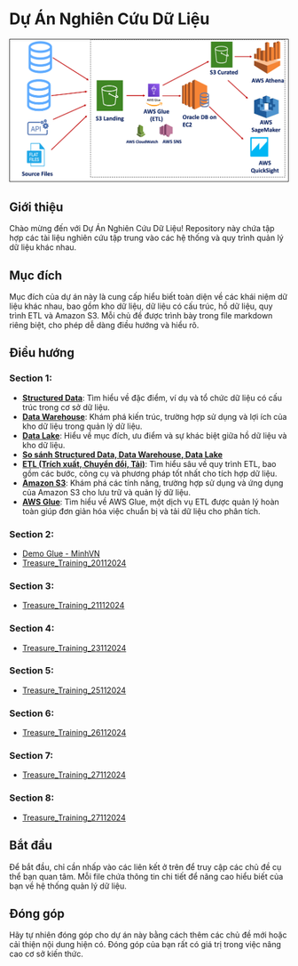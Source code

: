 # Dự Án Nghiên Cứu Dữ Liệu

![ETL](assets/images/readme.png)

## Giới thiệu
Chào mừng đến với Dự Án Nghiên Cứu Dữ Liệu! Repository này chứa tập hợp các tài liệu nghiên cứu tập trung vào các hệ thống và quy trình quản lý dữ liệu khác nhau.

## Mục đích
Mục đích của dự án này là cung cấp hiểu biết toàn diện về các khái niệm dữ liệu khác nhau, bao gồm kho dữ liệu, dữ liệu có cấu trúc, hồ dữ liệu, quy trình ETL và Amazon S3. Mỗi chủ đề được trình bày trong file markdown riêng biệt, cho phép dễ dàng điều hướng và hiểu rõ.

## Điều hướng

### Section 1:

- **[Structured Data](/1-overview/data-structured.md)**: Tìm hiểu về đặc điểm, ví dụ và tổ chức dữ liệu có cấu trúc trong cơ sở dữ liệu.
- **[Data Warehouse](/1-overview/data-warehouse.md)**: Khám phá kiến trúc, trường hợp sử dụng và lợi ích của kho dữ liệu trong quản lý dữ liệu.
- **[Data Lake](/1-overview/data-lake.md)**: Hiểu về mục đích, ưu điểm và sự khác biệt giữa hồ dữ liệu và kho dữ liệu.
- **[So sánh Structured Data, Data Warehouse, Data Lake](/1-overview/so-sanh-data-structured-data-lake-va-data-warehouse.md.md)**
- **[ETL (Trích xuất, Chuyển đổi, Tải)](/1-overview/etl.md)**: Tìm hiểu sâu về quy trình ETL, bao gồm các bước, công cụ và phương pháp tốt nhất cho tích hợp dữ liệu.
- **[Amazon S3](/1-overview/s3.md)**: Khám phá các tính năng, trường hợp sử dụng và ứng dụng của Amazon S3 cho lưu trữ và quản lý dữ liệu.
- **[AWS Glue](/1-overview/aws-glue.md)**: Tìm hiểu về AWS Glue, một dịch vụ ETL được quản lý hoàn toàn giúp đơn giản hóa việc chuẩn bị và tải dữ liệu cho phân tích.

### Section 2:
- [Demo Glue - MinhVN](https://1drv.ms/v/s!Ar6KZyYMZxSF3BXcNcqRubW5tO8Z?e=v0eOjn)
- [Treasure_Training_20112024](https://1drv.ms/v/s!Ar6KZyYMZxSF3BSdmymIH1uX6fV9?e=MtMcFV)

### Section 3:
- [Treasure_Training_21112024](https://1drv.ms/v/s!Ar6KZyYMZxSF3BjfVZSN2ibqyAe4?e=dXnSip)

### Section 4:
- [Treasure_Training_23112024](https://1drv.ms/u/s!Ar6KZyYMZxSF3BaojPshdo23lArY?e=Ki6a1U)

### Section 5:
- [Treasure_Training_25112024](https://1drv.ms/u/s!Ar6KZyYMZxSF3B-cOga7TpDGMSZ0?e=KnOh9a)

### Section 6:
- [Treasure_Training_26112024](https://1drv.ms/v/s!Ar6KZyYMZxSF3CGFFHLk4B_hwVWM?e=SOfpUc)

### Section 7:
- [Treasure_Training_27112024](https://1drv.ms/v/s!Ar6KZyYMZxSF3C0tUCFrBAeXba7x?e=NKmZU0)

### Section 8:
- [Treasure_Training_27112024](https://1drv.ms/v/s!Ar6KZyYMZxSF3C-KU0uSxrijxtHL?e=WjSJKS)

## Bắt đầu
Để bắt đầu, chỉ cần nhấp vào các liên kết ở trên để truy cập các chủ đề cụ thể bạn quan tâm. Mỗi file chứa thông tin chi tiết để nâng cao hiểu biết của bạn về hệ thống quản lý dữ liệu.

## Đóng góp
Hãy tự nhiên đóng góp cho dự án này bằng cách thêm các chủ đề mới hoặc cải thiện nội dung hiện có. Đóng góp của bạn rất có giá trị trong việc nâng cao cơ sở kiến thức.
